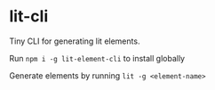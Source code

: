 # lit-cli
Tiny CLI for generating lit elements.

Run `npm i -g lit-element-cli` to install globally

Generate elements by running `lit -g <element-name>`

